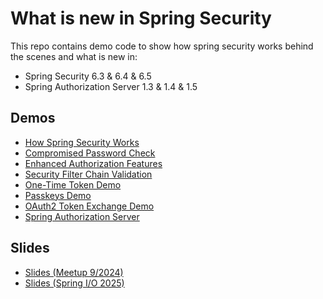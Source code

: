 # What is new in Spring Security

This repo contains demo code to show how spring security works behind the scenes and what is new in:

* Spring Security 6.3 & 6.4 & 6.5
* Spring Authorization Server 1.3 & 1.4 & 1.5

## Demos

* [How Spring Security Works](/how-spring-security-works/README.md)
* [Compromised Password Check](/compromised-password-checker/README.md)
* [Enhanced Authorization Features](/enhanced-authorization/README.md)
* [Security Filter Chain Validation](/security-filter-chain-validation/README.md)
* [One-Time Token Demo](one-time-token-demo/README.md)
* [Passkeys Demo](passkeys-demo/README.md)
* [OAuth2 Token Exchange Demo](token-exchange/README.md)
* [Spring Authorization Server](/spring-authorization-server/README.md)

## Slides

* [Slides (Meetup 9/2024)](whats_new_in_spring_security.pdf)
* [Slides (Spring I/O 2025)](spring_security_talk_springio_2025.pdf)